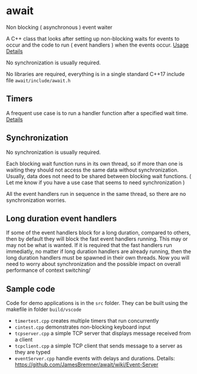 # await
 
Non blocking ( asynchronous ) event waiter

A C++ class that looks after setting up non-blocking waits for events to occur and the code to run ( event handlers ) when the events occur. [Usage Details](https://github.com/JamesBremner/await/wiki/Usage)

No synchronization is usually required.

No libraries are required, everything is in a single standard C++17 include file `await/include/await.h`

## Timers
A frequent use case is to run a handler function after a specified wait time.  [Details](https://github.com/JamesBremner/await/wiki/Timers)


## Synchronization

No synchronization is usually required. 

Each blocking wait function runs in its own thread, so if more than one is waiting they should not access the same data without synchronization.  Usually, data does not need to be shared between blocking wait functions.  ( Let me know if you have a use case that seems to need synchronization )

All the event handlers run in sequence in the same thread, so there are no synchronization worries.

## Long duration event handlers

If some of the event handlers block for a long duration, compared to others, then by default they will block the fast event handlers running.  This may or may not be what is wanted.  If it is required that the fast handlers run immediatly, no matter if long duration handlers are already running, then the long duration handlers must be spawned in their own threads.  Now you will need to worry about synchronization and the possible impact on overall performance of context switching/

## Sample code

Code for demo applications is in the `src` folder.  They can be built using the makefile in folder `build/vscode`

 - `timertest.cpp` creates multiple timers that run concurrently
 - `cintest.cpp` demonstrates non-blocking keyboard input
 - `tcpserver.cpp` a simple TCP server that displays message received from a client
 - `tcpclient.cpp` a simple TCP client that sends message to a server as they are typed
 - `eventServer.cpp` handle events with delays and durations. Details: https://github.com/JamesBremner/await/wiki/Event-Server
